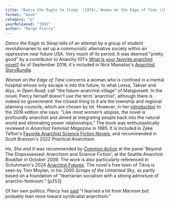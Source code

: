 ```yaml
---
title: "Dance the Eagle to Sleep  (1970); Woman on the Edge of Time (1976);  He, She and It aka Body of Glass (1991)"
format: "book"
category: "p"
yearReleased: "1991"
author: "Marge Piercy"
---
```

_Dance the Eagle to Sleep_ tells of an attempt by a  group of student revolutionaries to set up a communistic alternative society  within an oppressive near future USA. Very much of its period. It was deemed  "pretty good" by a contributor to Anarchy 101's <a href="http://anarchy101.org/4872/what-is-your-favorite-anarchist-novel">What  is your favorite anarchist novel?</a> As of September 2018, it's included in  Nick Mamatas's <a href="https://storybundle.com/anarchist">Anarchist StoryBundle</a>.

_Woman on the Edge of  Time_ concerns a woman who is confined in a mental hospital whose only escape is into the future, to what Lessa, Takver and Alyx, in _Open Road_, call "the future-anarchist village" of Matapoisett.  In the novel, Piercy herself doesn't use the term 'anarchist', although there is indeed no government: the closest thing to it are the township and regional planning councils, which are chosen by lot. However, in her <a href="https://www.theguardian.com/books/2016/nov/29/woman-on-the-edge-of-time-40-years-on-hope-imagining-utopia-marge-piercy"> introduction</a> to the 2016 edition she says: "Like most women’s utopias, the  novel is profoundly anarchist and aimed at integrating people back into the  natural world and eliminating power relationships." The book was enthusiastically reviewed in _Anarchist Feminist Magazine_ in 1985.  It is included in Zeke Teflon's <a href="http://seesharppress.wordpress.com/2013/10/24/anarchist-science-fiction-favorite-novels/"> Favorite Anarchist Science Fiction Novels</a>, and recommended in Scott Branson's 2022 _Practical Anarchism_.

_He, She and It_ was recommended by <a href="http://nwsfsnews.blogspot.com/2009/10/i-wanna-read-sf-anarchy.html"> Common Action</a> at the panel 'Beyond The Dispossessed: Anarchism and Science  Fiction', at the Seattle Anarchist Bookfair in October 2009. The work is also particularly referenced in Schuhmann's 2024 <a href="https://www.graswurzel.net/gwr/2024/10/anarchistische-zukuenfte/">Anarchist Futures</a>. The novel's free town of Tikva is seen by Tom Moylan, in his 2000 _Scraps of the Untainted Sky_, as partly based on a foundation of "libertarian socialism with a strong admixture of anarcho-feminism." [p253]

Of her own politics, Piercy has <a href="http://www.bigecho.org/marge-piercy/">said</a> "I learned a lot from  Marxism but probably lean more toward syndicalist anarchism."
 
